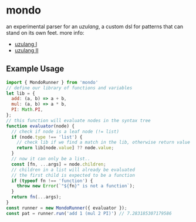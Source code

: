 # mondo

an experimental parser for an *uzulang*, a custom dsl for patterns that can stand on its own feet. more info:

- [uzulang I](https://garten.salat.dev/uzu/uzulang1.html)
- [uzulang II](https://garten.salat.dev/uzu/uzulang2.html)

## Example Usage

```js
import { MondoRunner } from 'mondo'
// define our library of functions and variables
let lib = {
  add: (a, b) => a + b,
  mul: (a, b) => a * b,
  PI: Math.PI,
};
// this function will evaluate nodes in the syntax tree
function evaluator(node) {
  // check if node is a leaf node (!= list)
  if (node.type !== 'list') {
    // check lib if we find a match in the lib, otherwise return value
    return lib[node.value] ?? node.value;
  }
  // now it can only be a list..
  const [fn, ...args] = node.children;
  // children in a list will already be evaluated
  // the first child is expected to be a function
  if (typeof fn !== 'function') {
    throw new Error(`"${fn}" is not a function`);
  }
  return fn(...args);
}
const runner = new MondoRunner({ evaluator });
const pat = runner.run('add 1 (mul 2 PI)') // 7.283185307179586
```
